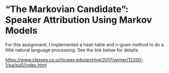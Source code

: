 # “The Markovian Candidate”: Speaker Attribution Using Markov Models

For this assignment, I implemented a hash table and n-gram method to do a little natural language processing. See the link below for details.

https://www.classes.cs.uchicago.edu/archive/2017/winter/12200-1/pa/pa5/index.html
